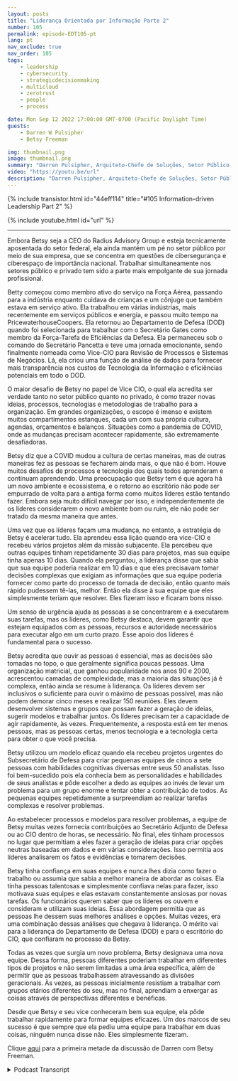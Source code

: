 ```yaml
---
layout: posts
title: "Liderança Orientada por Informação Parte 2"
number: 105
permalink: episode-EDT105-pt
lang: pt
nav_exclude: true
nav_order: 105
tags:
    - leadership
    - cybersecurity
    - strategicdecisionmaking
    - multicloud
    - zerotrust
    - people
    - process

date: Mon Sep 12 2022 17:00:00 GMT-0700 (Pacific Daylight Time)
guests:
    - Darren W Pulsipher
    - Betsy Freeman

img: thumbnail.png
image: thumbnail.png
summary: "Darren Pulsipher, Arquiteto-Chefe de Soluções, Setor Público, Intel continua sua conversa com Betsy Freeman, CEO do Radius Advisory Group, sobre sua experiência como líder orientada por informações nos setores público e privado. Parte dois de dois."
video: "https://youtu.be/url"
description: "Darren Pulsipher, Arquiteto-Chefe de Soluções, Setor Público, Intel continua sua conversa com Betsy Freeman, CEO do Radius Advisory Group, sobre sua experiência como líder orientada por informações nos setores público e privado. Parte dois de dois."
---
```


<div>
{% include transistor.html id="44eff114" title="#105 Information-driven Leadership Part 2" %}

{% include youtube.html id="url" %}
</div>

---

Embora Betsy seja a CEO do Radius Advisory Group e esteja tecnicamente aposentada do setor federal, ela ainda mantém um pé no setor público por meio de sua empresa, que se concentra em questões de cibersegurança e ciberespaço de importância nacional. Trabalhar simultaneamente nos setores público e privado tem sido a parte mais empolgante de sua jornada profissional.

Betty começou como membro ativo do serviço na Força Aérea, passando para a indústria enquanto cuidava de crianças e um cônjuge que também estava em serviço ativo. Ela trabalhou em várias indústrias, mais recentemente em serviços públicos e energia, e passou muito tempo na PricewaterhouseCoopers. Ela retornou ao Departamento de Defesa (DOD) quando foi selecionada para trabalhar com o Secretário Gates como membro da Força-Tarefa de Eficiências da Defesa. Ela permaneceu sob o comando do Secretário Pancetta e teve uma jornada emocionante, sendo finalmente nomeada como Vice-CIO para Revisão de Processos e Sistemas de Negócios. Lá, ela criou uma função de análise de dados para fornecer mais transparência nos custos de Tecnologia da Informação e eficiências potenciais em todo o DOD.

O maior desafio de Betsy no papel de Vice CIO, o qual ela acredita ser verdade tanto no setor público quanto no privado, é como trazer novas ideias, processos, tecnologias e metodologias de trabalho para a organização. Em grandes organizações, o escopo é imenso e existem muitos compartimentos estanques, cada um com sua própria cultura, agendas, orçamentos e balanços. Situações como a pandemia de COVID, onde as mudanças precisam acontecer rapidamente, são extremamente desafiadoras.

Betsy diz que a COVID mudou a cultura de certas maneiras, mas de outras maneiras fez as pessoas se fecharem ainda mais, o que não é bom. Houve muitos desafios de processos e tecnologia dos quais todos aprenderam e continuam aprendendo. Uma preocupação que Betsy tem é que agora há um novo ambiente e ecossistema, e o retorno ao escritório não pode ser empurrado de volta para a antiga forma como muitos líderes estão tentando fazer. Embora seja muito difícil navegar por isso, e independentemente de os líderes considerarem o novo ambiente bom ou ruim, ele não pode ser tratado da mesma maneira que antes.

Uma vez que os líderes façam uma mudança, no entanto, a estratégia de Betsy é acelerar tudo. Ela aprendeu essa lição quando era vice-CIO e recebeu vários projetos além da missão subjacente. Ela percebeu que outras equipes tinham repetidamente 30 dias para projetos, mas sua equipe tinha apenas 10 dias. Quando ela perguntou, a liderança disse que sabia que sua equipe poderia realizar em 10 dias e que eles precisavam tomar decisões complexas que exigiam as informações que sua equipe poderia fornecer como parte do processo de tomada de decisão, então quanto mais rápido pudessem tê-las, melhor. Então ela disse à sua equipe que eles simplesmente teriam que resolver. Eles fizeram isso e ficaram bons nisso.

Um senso de urgência ajuda as pessoas a se concentrarem e a executarem suas tarefas, mas os líderes, como Betsy destaca, devem garantir que estejam equipados com as pessoas, recursos e autoridade necessários para executar algo em um curto prazo. Esse apoio dos líderes é fundamental para o sucesso.

Betsy acredita que ouvir as pessoas é essencial, mas as decisões são tomadas no topo, o que geralmente significa poucas pessoas. Uma organização matricial, que ganhou popularidade nos anos 90 e 2000, acrescentou camadas de complexidade, mas a maioria das situações já é complexa, então ainda se resume à liderança. Os líderes devem ser inclusivos o suficiente para ouvir o máximo de pessoas possível, mas não podem demorar cinco meses e realizar 150 reuniões. Eles devem desenvolver sistemas e grupos que possam fazer a geração de ideias, sugerir modelos e trabalhar juntos. Os líderes precisam ter a capacidade de agir rapidamente, às vezes. Frequentemente, a resposta está em ter menos pessoas, mas as pessoas certas, menos tecnologia e a tecnologia certa para obter o que você precisa.

Betsy utilizou um modelo eficaz quando ela recebeu projetos urgentes do Subsecretário de Defesa para criar pequenas equipes de cinco a sete pessoas com habilidades cognitivas diversas entre seus 50 analistas. Isso foi bem-sucedido pois ela conhecia bem as personalidades e habilidades de seus analistas e pôde escolher a dedo as equipes ao invés de levar um problema para um grupo enorme e tentar obter a contribuição de todos. As pequenas equipes repetidamente a surpreendiam ao realizar tarefas complexas e resolver problemas.

Ao estabelecer processos e modelos para resolver problemas, a equipe de Betsy muitas vezes fornecia contribuições ao Secretário Adjunto de Defesa ou ao CIO dentro de horas, se necessário. No final, eles tinham processos no lugar que permitiam a eles fazer a geração de ideias para criar opções neutras baseadas em dados e em várias considerações. Isso permitia aos líderes analisarem os fatos e evidências e tomarem decisões.

Betsy tinha confiança em suas equipes e nunca lhes dizia como fazer o trabalho ou assumia que sabia a melhor maneira de abordar as coisas. Ela tinha pessoas talentosas e simplesmente confiava nelas para fazer, isso motivava suas equipes e elas estavam constantemente ansiosas por novas tarefas. Os funcionários querem saber que os líderes os ouvem e consideram e utilizam suas ideias. Essa abordagem permitia que as pessoas lhe dessem suas melhores análises e opções. Muitas vezes, era uma combinação dessas análises que chegava à liderança. O mérito vai para a liderança do Departamento de Defesa (DOD) e para o escritório do CIO, que confiaram no processo da Betsy.

Todas as vezes que surgia um novo problema, Betsy designava uma nova equipe. Dessa forma, pessoas diferentes poderiam trabalhar em diferentes tipos de projetos e não serem limitadas a uma área específica, além de permitir que as pessoas trabalhassem atravessando as divisões geracionais. Às vezes, as pessoas inicialmente resistiam a trabalhar com grupos etários diferentes do seu, mas no final, aprendiam a enxergar as coisas através de perspectivas diferentes e benéficas.

Desde que Betsy e seu vice conheceram bem sua equipe, ela pôde trabalhar rapidamente para formar equipes eficazes. Um dos marcos de seu sucesso é que sempre que ela pediu uma equipe para trabalhar em duas coisas, ninguém nunca disse não. Eles simplesmente fizeram.

Clique [aqui](episódio-EDT104) para a primeira metade da discussão de Darren com Betsy Freeman.



<details>
<summary> Podcast Transcript </summary>

<p></p>

</details>

